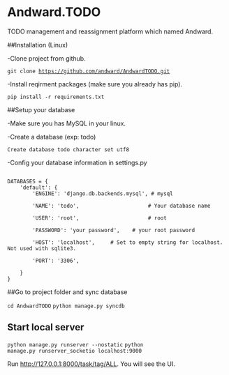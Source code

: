 # Andward.TODO
TODO management and reassignment platform which named Andward.

##Installation (Linux)

-Clone project from github.

<code>git clone https://github.com/andward/AndwardTODO.git</code>

-Install reqirment packages (make sure you already has pip).

<code>pip install -r requirements.txt</code>

##Setup your database

-Make sure you has MySQL in your linux.

-Create a database (exp: todo)

<code>Create database todo character set utf8</code>

-Config your database information in settings.py

<code>
DATABASES = {
    'default': {
        'ENGINE': 'django.db.backends.mysql', # mysql<br />
        'NAME': 'todo',                      # Your database name<br />
        'USER': 'root',                      # root<br />
        'PASSWORD': 'your password',    # your root password<br />
        'HOST': 'localhost',     # Set to empty string for localhost. Not used with sqlite3.<br />
        'PORT': '3306',<br />                
    }
}
</code>

##Go to project folder and sync database

<code>cd AndwardTODO</code>
<code>python manage.py syncdb</code>

## Start local server
<code>python manage.py runserver --nostatic</code>
<code>python manage.py runserver_socketio localhost:9000</code>

Run http://127.0.0.1:8000/task/tag/ALL. You will see the UI.



